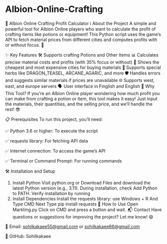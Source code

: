 # Albion-Online-Crafting
🧪 Albion Online Crafting Profit Calculator
ℹ️ About the Project
A simple and powerful tool for Albion Online players who want to calculate the profit of crafting items like potions or equipment! This Python script uses the game’s API to fetch material prices from different cities and computes profits with or without focus. 🌟

✨ Key Features
🛠 Supports crafting Potions and Other Items
📊 Calculates precise material costs and profits (with 35% focus or without)
🏰 Shows the cheapest and most expensive cities for buying materials
🌿 Supports special herbs like DRAGON_TEASEL, ARCANE_AGARIC, and more
🛡️ Handles errors and suggests similar materials if prices are unavailable
🌐 Supports west, east, and europe servers
🗣 User interface in Finglish and English
🎯 Why This Tool?
If you’re an Albion Online player wondering how much profit you can make from crafting a potion or item, this tool makes it easy! Just input the materials, their quantities, and the selling price, and we’ll handle the rest! 😎

📋 Prerequisites
To run this project, you’ll need:

✅ Python 3.6 or higher: To execute the script

✅ requests library: For fetching API data

✅ Internet connection: To access the game’s API

✅ Terminal or Command Prompt: For running commands

🛠 Installation and Setup
1. Install Python
Visit python.org or Download Files and download the latest Python version (e.g., 3.11).
During installation, check Add Python to PATH.
Verify installation by running
2. Install Dependencies
Install the requests library:
use Windows + R And Type CMD
Next Type 
pip install requests
🚀 How to Use
Open Markting.py
Click on CMD and press a button and wait.
📬 Contact
Have questions or suggestions for improving the project? Let me know! 😄

📧 Email: sohilkakaee55@gmail.com or sohilkakaee66@gmail.com

🐙 GitHub: Sohilkakaee

